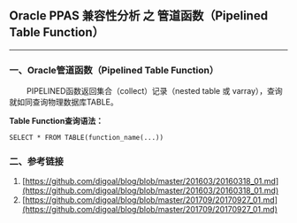 ## Oracle PPAS 兼容性分析 之 管道函数（Pipelined Table Function）
---

### 一、Oracle管道函数（Pipelined Table Function）

&nbsp;&nbsp;&nbsp;&nbsp;&nbsp;&nbsp;&nbsp;&nbsp;PIPELINED函数返回集合（collect）记录（nested table 或 varray），查询就如同查询物理数据库TABLE。

**Table Function查询语法：**
```
SELECT * FROM TABLE(function_name(...))
```

### 二、参考链接
1. [https://github.com/digoal/blog/blob/master/201603/20160318_01.md](https://github.com/digoal/blog/blob/master/201603/20160318_01.md)
2. [https://github.com/digoal/blog/blob/master/201709/20170927_01.md](https://github.com/digoal/blog/blob/master/201709/20170927_01.md)



